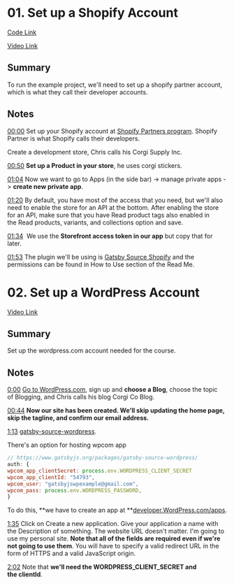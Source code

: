 # 01. Set up a Shopify Account

[Code Link](https://github.com/christopherbiscardi/advanced-gatsby-themes-workshop-code/tree/master)

[Video Link](https://egghead.io/lessons/gatsby-set-up-a-shopify-account#t=0)

## Summary

To run the example project, we'll need to set up a shopify partner account, which is what they call their developer accounts.

## Notes

[00:00](https://egghead.io/lessons/gatsby-set-up-a-shopify-account#t=0) Set up your Shopify account at [Shopify Partners program](https://www.shopify.com/partners). Shopify Partner is what Shopify calls their developers.

Create a development store, Chris calls his Corgi Supply Inc.

[00:50](https://egghead.io/lessons/gatsby-set-up-a-shopify-account#t=50) **Set up a Product in your store**, he uses corgi stickers.

[01:04](https://egghead.io/lessons/gatsby-set-up-a-shopify-account#t=64) Now we want to go to Apps (in the side bar) -> manage private apps -> **create new private app**.

[01:20](https://egghead.io/lessons/gatsby-set-up-a-shopify-account#t=80) By default, you have most of the access that you need, but we'll also need to enable the store for an API at the bottom. After enabling the store for an API, make sure that you have Read product tags also enabled in the Read products, variants, and collections option and save.

[01:34](https://egghead.io/lessons/gatsby-set-up-a-shopify-account#t=94)  We use the **Storefront access token in our app** but copy that for later.

[01:53](https://egghead.io/lessons/gatsby-set-up-a-shopify-account#t=113) The plugin we'll be using is [Gatsby Source Shopify](https://github.com/angeloashmore/gatsby-source-shopify) and the permissions can be found in How to Use section of the Read Me.

# 02. Set up a WordPress Account

[Video Link](https://egghead.io/lessons/gatsby-set-up-a-wordpress-account#t=00)

## Summary

Set up the wordpress.com account needed for the course.

## Notes

[0:00](https://egghead.io/lessons/gatsby-set-up-a-wordpress-account#t=00) [Go to WordPress.com](https://wordpress.com/start/user?ref=logged-out-homepage-lp), sign up and **choose a Blog**, choose the topic of Blogging, and Chris calls his blog Corgi Co Blog.

[00:44](https://egghead.io/lessons/gatsby-set-up-a-wordpress-account#t=44) **Now our site has been created. We'll skip updating the home page, skip the tagline, and confirm our email address.**

[1:13](https://egghead.io/lessons/gatsby-set-up-a-wordpress-account#t=73) [gatsby-source-wordpress](https://www.gatsbyjs.org/packages/gatsby-source-wordpress/).

There's an option for hosting wpcom app

```js
// https://www.gatsbyjs.org/packages/gatsby-source-wordpress/
auth: {
wpcom_app_clientSecret: process.env.WORDPRESS_CLIENT_SECRET
wpcom_app_clientId: "54793",
wpcom_user: "gatsbyjswpexample@gmail.com",
wpcom_pass: process.env.WORDPRESS_PASSWORD,
}
```

To do this, **we have to create an app at **[developer.WordPress.com/apps](https://developer.wordpress.com/apps).

[1:35](https://egghead.io/lessons/gatsby-set-up-a-wordpress-account#t=95) Click on Create a new application. Give your application a name with the Description of something. The website URL doesn't matter. I'm going to use my personal site. **Note that all of the fields are required even if we're not going to use them**. You will have to specify a valid redirect URL in the form of HTTPS and a valid JavaScript origin.

[2:02](https://egghead.io/lessons/gatsby-set-up-a-wordpress-account#t=122) Note that **we'll need the WORDPRESS_CLIENT_SECRET and the clientId**.
